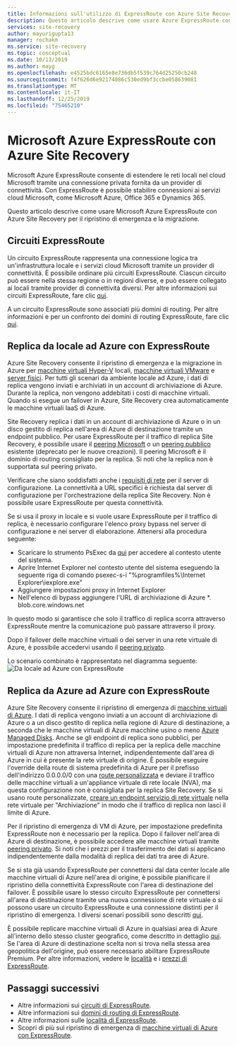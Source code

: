 ```yaml
---
title: Informazioni sull'utilizzo di ExpressRoute con Azure Site Recovery
description: Questo articolo descrive come usare Azure ExpressRoute con Azure Site Recovery per il ripristino di emergenza e la migrazione.
services: site-recovery
author: mayurigupta13
manager: rochakm
ms.service: site-recovery
ms.topic: conceptual
ms.date: 10/13/2019
ms.author: mayg
ms.openlocfilehash: e4525bdc6165e8e736db5f539c764d25250cb248
ms.sourcegitcommit: f4f626d6e92174086c530ed9bf3ccbe058639081
ms.translationtype: MT
ms.contentlocale: it-IT
ms.lasthandoff: 12/25/2019
ms.locfileid: "75465210"
---
```

# <a name="azure-expressroute-with-azure-site-recovery"></a>Microsoft Azure ExpressRoute con Azure Site Recovery

Microsoft Azure ExpressRoute consente di estendere le reti locali nel cloud Microsoft tramite una connessione privata fornita da un provider di connettività. Con ExpressRoute è possibile stabilire connessioni ai servizi cloud Microsoft, come Microsoft Azure, Office 365 e Dynamics 365.

Questo articolo descrive come usare Microsoft Azure ExpressRoute con Azure Site Recovery per il ripristino di emergenza e la migrazione.

## <a name="expressroute-circuits"></a>Circuiti ExpressRoute

Un circuito ExpressRoute rappresenta una connessione logica tra un'infrastruttura locale e i servizi cloud Microsoft tramite un provider di connettività. È possibile ordinare più circuiti ExpressRoute. Ciascun circuito può essere nella stessa regione o in regioni diverse, e può essere collegato ai locali tramite provider di connettività diversi. Per altre informazioni sui circuiti ExpressRoute, fare clic [qui](../expressroute/expressroute-circuit-peerings.md).

A un circuito ExpressRoute sono associati più domini di routing. Per altre informazioni e per un confronto dei domini di routing ExpressRoute, fare clic [qui](../expressroute/expressroute-circuit-peerings.md#peeringcompare).

## <a name="on-premises-to-azure-replication-with-expressroute"></a>Replica da locale ad Azure con ExpressRoute

Azure Site Recovery consente il ripristino di emergenza e la migrazione in Azure per [macchine virtuali Hyper-V](hyper-v-azure-architecture.md) locali, [macchine virtuali VMware](vmware-azure-architecture.md) e [server fisici](physical-azure-architecture.md). Per tutti gli scenari da ambiente locale ad Azure, i dati di replica vengono inviati e archiviati in un account di archiviazione di Azure. Durante la replica, non vengono addebitati i costi di macchine virtuali. Quando si esegue un failover in Azure, Site Recovery crea automaticamente le macchine virtuali IaaS di Azure.

Site Recovery replica i dati in un account di archiviazione di Azure o in un disco gestito di replica nell'area di Azure di destinazione tramite un endpoint pubblico. Per usare ExpressRoute per il traffico di replica Site Recovery, è possibile usare il [peering Microsoft](../expressroute/expressroute-circuit-peerings.md#microsoftpeering) o un [peering pubblico](../expressroute/about-public-peering.md) esistente (deprecato per le nuove creazioni). Il peering Microsoft è il dominio di routing consigliato per la replica. Si noti che la replica non è supportata sul peering privato.

Verificare che siano soddisfatti anche i [requisiti di rete](vmware-azure-configuration-server-requirements.md#network-requirements) per il server di configurazione. La connettività a URL specifici è richiesta dal server di configurazione per l'orchestrazione della replica Site Recovery. Non è possibile usare ExpressRoute per questa connettività. 

Se si usa il proxy in locale e si vuole usare ExpressRoute per il traffico di replica, è necessario configurare l'elenco proxy bypass nel server di configurazione e nei server di elaborazione. Attenersi alla procedura seguente:

- Scaricare lo strumento PsExec da [qui](https://aka.ms/PsExec) per accedere al contesto utente del sistema.
- Aprire Internet Explorer nel contesto utente del sistema eseguendo la seguente riga di comando psexec-s-i "%programfiles%\Internet Explorer\iexplore.exe"
- Aggiungere impostazioni proxy in Internet Explorer
- Nell'elenco di bypass aggiungere l'URL di archiviazione di Azure *. blob.core.windows.net

In questo modo si garantisce che solo il traffico di replica scorra attraverso ExpressRoute mentre la comunicazione può passare attraverso il proxy.

Dopo il failover delle macchine virtuali o dei server in una rete virtuale di Azure, è possibile accedervi usando il [peering privato](../expressroute/expressroute-circuit-peerings.md#privatepeering). 

Lo scenario combinato è rappresentato nel diagramma seguente: ![Da locale ad Azure con ExpressRoute](./media/concepts-expressroute-with-site-recovery/site-recovery-with-expressroute.png)

## <a name="azure-to-azure-replication-with-expressroute"></a>Replica da Azure ad Azure con ExpressRoute

Azure Site Recovery consente il ripristino di emergenza di [macchine virtuali di Azure](azure-to-azure-architecture.md). I dati di replica vengono inviati a un account di archiviazione di Azure o a un disco gestito di replica nella regione di Azure di destinazione, a seconda che le macchine virtuali di Azure macchine usino o meno [Azure Managed Disks](../virtual-machines/windows/managed-disks-overview.md). Anche se gli endpoint di replica sono pubblici, per impostazione predefinita il traffico di replica per la replica delle macchine virtuali di Azure non attraversa Internet, indipendentemente dall'area di Azure in cui è presente la rete virtuale di origine. È possibile eseguire l'override della route di sistema predefinita di Azure per il prefisso dell'indirizzo 0.0.0.0/0 con una [route personalizzata](../virtual-network/virtual-networks-udr-overview.md#custom-routes) e deviare il traffico delle macchine virtuali a un'appliance virtuale di rete locale (NVA), ma questa configurazione non è consigliata per la replica Site Recovery. Se si usano route personalizzate, [creare un endpoint servizio di rete virtuale](azure-to-azure-about-networking.md#create-network-service-endpoint-for-storage) nella rete virtuale per "Archiviazione" in modo che il traffico di replica non lasci il limite di Azure.

Per il ripristino di emergenza di VM di Azure, per impostazione predefinita ExpressRoute non è necessario per la replica. Dopo il failover nell'area di Azure di destinazione, è possibile accedere alle macchine virtuali tramite [peering privato](../expressroute/expressroute-circuit-peerings.md#privatepeering). Si noti che i prezzi per il trasferimento dei dati si applicano indipendentemente dalla modalità di replica dei dati tra aree di Azure.

Se si sta già usando ExpressRoute per connettersi dal data center locale alle macchine virtuali di Azure nell'area di origine, è possibile pianificare il ripristino della connettività ExpressRoute con l'area di destinazione del failover. È possibile usare lo stesso circuito ExpressRoute per connettersi all'area di destinazione tramite una nuova connessione di rete virtuale o si possono usare un circuito ExpressRoute e una connessione distinti per il ripristino di emergenza. I diversi scenari possibili sono descritti [qui](azure-vm-disaster-recovery-with-expressroute.md#fail-over-azure-vms-when-using-expressroute).

È possibile replicare macchine virtuali di Azure in qualsiasi area di Azure all'interno dello stesso cluster geografico, come descritto in dettaglio [qui](../site-recovery/azure-to-azure-support-matrix.md#region-support). Se l'area di Azure di destinazione scelta non si trova nella stessa area geopolitica dell'origine, può essere necessario abilitare ExpressRoute Premium. Per altre informazioni, vedere le [località](../expressroute/expressroute-locations.md) e i [prezzi di ExpressRoute](https://azure.microsoft.com/pricing/details/expressroute/).

## <a name="next-steps"></a>Passaggi successivi
- Altre informazioni sui [circuiti di ExpressRoute](../expressroute/expressroute-circuit-peerings.md).
- Altre informazioni sui [domini di routing di ExpressRoute](../expressroute/expressroute-circuit-peerings.md#peeringcompare).
- Altre informazioni sulle [località di ExpressRoute](../expressroute/expressroute-locations.md).
- Scopri di più sul ripristino di emergenza di [macchine virtuali di Azure con ExpressRoute](azure-vm-disaster-recovery-with-expressroute.md).
